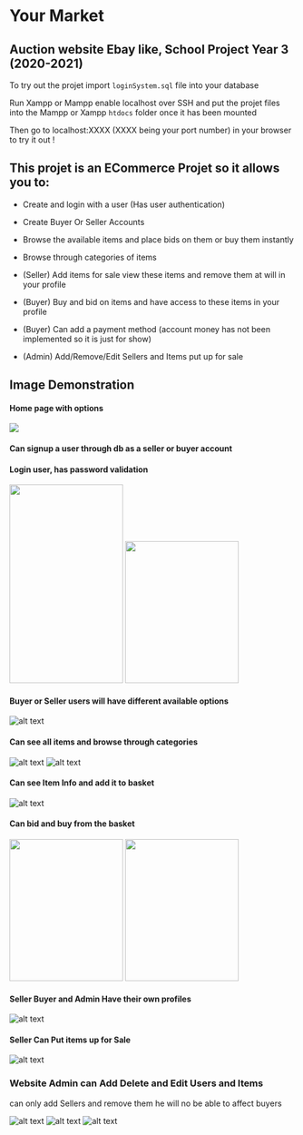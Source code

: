 # Your Market

## Auction website Ebay like, School Project Year 3 (2020-2021)


To try out the projet import `loginSystem.sql` file into your database

Run Xampp or Mampp enable localhost over SSH and put the projet files into the Mampp or Xampp `htdocs` folder once it has been mounted

Then go to localhost:XXXX (XXXX being your port number) in your browser to try it out ! 


## This projet is an ECommerce Projet so it allows you to:

- Create and login with a user (Has user authentication)

- Create Buyer Or Seller Accounts

- Browse the available items and place bids on them or buy them instantly

- Browse through categories of items

- (Seller) Add items for sale view these items and remove them at will in your profile

- (Buyer) Buy and bid on items and have access to these items in your profile

- (Buyer) Can add a payment method 
  (account money has not been implemented so it is just for show)
  
- (Admin) Add/Remove/Edit Sellers and Items put up for sale

## Image Demonstration

#### Home page with options
<img src="./ReadmeImages/Home.png"/>

#### Can signup a user through db as a seller or buyer account
#### Login user, has password validation
<img src="./ReadmeImages/Signup.png" width="200" height="350" />               <img src="./ReadmeImages/Login.png" width="200" height="250" />

#### Buyer or Seller users will have different available options

![alt text](./ReadmeImages/LoggedInPage.png)

#### Can see all items and browse through categories

![alt text](./ReadmeImages/BrowseItems.png)
![alt text](./ReadmeImages/BrowseCategories.png)

#### Can see Item Info and add it to basket

![alt text](./ReadmeImages/ItemInfo.png)

#### Can bid and buy from the basket

<img src="./ReadmeImages/Basket.png" width="200" height="250" />            <img src="./ReadmeImages/Basket2.png" width="200" height="250" />

#### Seller Buyer and Admin Have their own profiles

![alt text](./ReadmeImages/Profile.png)

#### Seller Can Put items up for Sale

![alt text](./ReadmeImages/SellerAdd.png)

### Website Admin can Add Delete and Edit Users and Items

can only add Sellers and remove them he will no be able to affect buyers

![alt text](./ReadmeImages/AdminMenu.png)
![alt text](./ReadmeImages/AdminEditItems.png)
![alt text](./ReadmeImages/AdminEditUsers.png)

